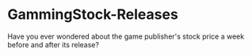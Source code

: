 # GammingStock-Releases
Have you ever wondered about the game publisher's stock price a week before and after its release?
